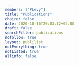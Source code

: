 ```yaml
---
members: ["PLevy"]
title: "Publications"
chaire: false
date: 2020-10-16T20:03:12+02:00
draft: false
searchFilter: publications
nofollow: true
layout: publilist
notEverything: true
notListed: true
allinfo: false
---
```


